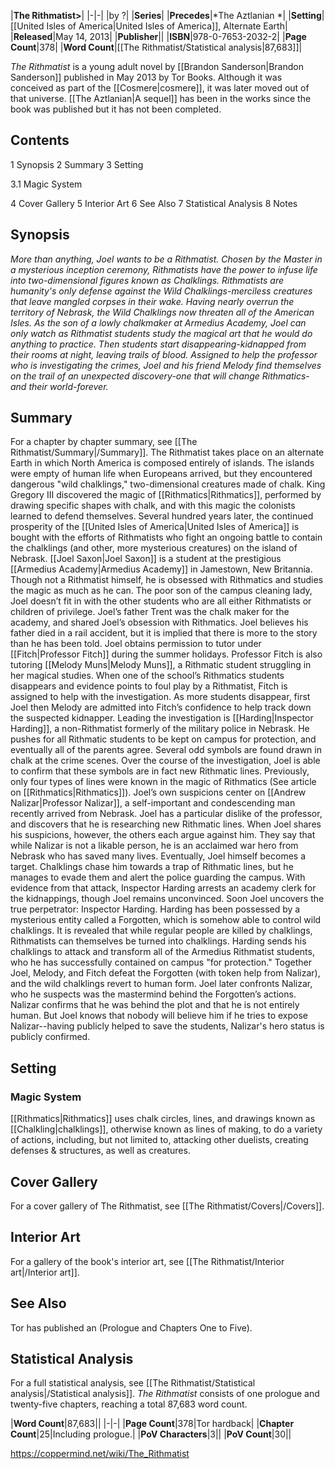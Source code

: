 |**The Rithmatist>**|
|-|-|
|by ?|
|**Series**|
|**Precedes**|*The Aztlanian *|
|**Setting**|[[United Isles of America\|United Isles of America]], Alternate Earth|
|**Released**|May 14, 2013|
|**Publisher**||
|**ISBN**|978-0-7653-2032-2|
|**Page Count**|378|
|**Word Count**|[[The Rithmatist/Statistical analysis\|87,683]]|

*The Rithmatist* is a young adult novel by [[Brandon Sanderson\|Brandon Sanderson]] published in May 2013 by Tor Books. Although it was conceived as part of the [[Cosmere\|cosmere]], it was later moved out of that universe. [[The Aztlanian\|A sequel]] has been in the works since the book was published but it has not been completed.

## Contents

1 Synopsis
2 Summary
3 Setting

3.1 Magic System


4 Cover Gallery
5 Interior Art
6 See Also
7 Statistical Analysis
8 Notes


## Synopsis
*More than anything, Joel wants to be a Rithmatist. Chosen by the Master in a mysterious inception ceremony, Rithmatists have the power to infuse life into two-dimensional figures known as Chalklings. Rithmatists are humanity's only defense against the Wild Chalklings-merciless creatures that leave mangled corpses in their wake. Having nearly overrun the territory of Nebrask, the Wild Chalklings now threaten all of the American Isles.*
*As the son of a lowly chalkmaker at Armedius Academy, Joel can only watch as Rithmatist students study the magical art that he would do anything to practice. Then students start disappearing-kidnapped from their rooms at night, leaving trails of blood. Assigned to help the professor who is investigating the crimes, Joel and his friend Melody find themselves on the trail of an unexpected discovery-one that will change Rithmatics-and their world-forever.*

## Summary
For a chapter by chapter summary, see [[The Rithmatist/Summary\|/Summary]].
The Rithmatist takes place on an alternate Earth in which North America is composed entirely of islands. The islands were empty of human life when Europeans arrived, but they encountered dangerous "wild chalklings," two-dimensional creatures made of chalk. King Gregory III discovered the magic of [[Rithmatics\|Rithmatics]], performed by drawing specific shapes with chalk, and with this magic the colonists learned to defend themselves. Several hundred years later, the continued prosperity of the [[United Isles of America\|United Isles of America]] is bought with the efforts of Rithmatists who fight an ongoing battle to contain the chalklings (and other, more mysterious creatures) on the island of Nebrask.
[[Joel Saxon\|Joel Saxon]] is a student at the prestigious [[Armedius Academy\|Armedius Academy]] in Jamestown, New Britannia. Though not a Rithmatist himself, he is obsessed with Rithmatics and studies the magic as much as he can. The poor son of the campus cleaning lady, Joel doesn’t fit in with the other students who are all either Rithmatists or children of privilege. Joel’s father Trent was the chalk maker for the academy, and shared Joel’s obsession with Rithmatics. Joel believes his father died in a rail accident, but it is implied that there is more to the story than he has been told.
Joel obtains permission to tutor under [[Fitch\|Professor Fitch]] during the summer holidays. Professor Fitch is also tutoring [[Melody Muns\|Melody Muns]], a Rithmatic student struggling in her magical studies. When one of the school’s Rithmatics students disappears and evidence points to foul play by a Rithmatist, Fitch is assigned to help with the investigation. As more students disappear, first Joel then Melody are admitted into Fitch’s confidence to help track down the suspected kidnapper.
Leading the investigation is [[Harding\|Inspector Harding]], a non-Rithmatist formerly of the military police in Nebrask. He pushes for all Rithmatic students to be kept on campus for protection, and eventually all of the parents agree. Several odd symbols are found drawn in chalk at the crime scenes. Over the course of the investigation, Joel is able to confirm that these symbols are in fact new Rithmatic lines. Previously, only four types of lines were known in the magic of Rithmatics (See article on [[Rithmatics\|Rithmatics]]).
Joel’s own suspicions center on [[Andrew Nalizar\|Professor Nalizar]], a self-important and condescending man recently arrived from Nebrask. Joel has a particular dislike of the professor, and discovers that he is researching new Rithmatic lines. When Joel shares his suspicions, however, the others each argue against him. They say that while Nalizar is not a likable person, he is an acclaimed war hero from Nebrask who has saved many lives.
Eventually, Joel himself becomes a target. Chalklings chase him towards a trap of Rithmatic lines, but he manages to evade them and alert the police guarding the campus. With evidence from that attack, Inspector Harding arrests an academy clerk for the kidnappings, though Joel remains unconvinced.
Soon Joel uncovers the true perpetrator: Inspector Harding. Harding has been possessed by a mysterious entity called a Forgotten, which is somehow able to control wild chalklings. It is revealed that while regular people are killed by chalklings, Rithmatists can themselves be turned into chalklings. Harding sends his chalklings to attack and transform all of the Armedius Rithmatist students, who he has successfully contained on campus "for protection." Together Joel, Melody, and Fitch defeat the Forgotten (with token help from Nalizar), and the wild chalklings revert to human form.
Joel later confronts Nalizar, who he suspects was the mastermind behind the Forgotten’s actions. Nalizar confirms that he was behind the plot and that he is not entirely human. But Joel knows that nobody will believe him if he tries to expose Nalizar--having publicly helped to save the students, Nalizar's hero status is publicly confirmed.

## Setting
### Magic System
[[Rithmatics\|Rithmatics]] uses chalk circles, lines, and drawings known as [[Chalkling\|chalklings]], otherwise known as lines of making, to do a variety of actions, including, but not limited to, attacking other duelists, creating defenses & structures, as well as creatures.

## Cover Gallery
For a cover gallery of The Rithmatist, see [[The Rithmatist/Covers\|/Covers]].
## Interior Art
For a gallery of the book's interior art, see [[The Rithmatist/Interior art\|/Interior art]].
## See Also
Tor has published an  (Prologue and Chapters One to Five).
## Statistical Analysis
For a full statistical analysis, see [[The Rithmatist/Statistical analysis\|/Statistical analysis]].
*The Rithmatist* consists of one prologue and twenty-five chapters, reaching a total 87,683 word count.

|**Word Count**|87,683||
|-|-|
|**Page Count**|378|Tor hardback|
|**Chapter Count**|25|Including prologue.|
|**PoV Characters**|3||
|**PoV Count**|30||



https://coppermind.net/wiki/The_Rithmatist